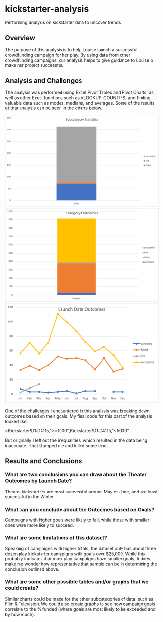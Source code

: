 # kickstarter-analysis
Performing analysis on kickstarter data to uncover trends

## **Overview**
The purpose of this analysis is to help Louise launch a successful crowdfunding campaign for her play. By using data from other crowdfunding campaigns, our analysis helps to give guidance to Louise o make her project successful.

## **Analysis and Challenges**
The analysis was performed using Excel Pivot Tables and Pivot Charts, as well as other Excel functions such as VLOOKUP, COUNTIFS, and finding valuable data such as modes, medians, and averages. Some of the results of that analysis can be seen in the charts below.

![SubcategoryStatistics](SubcategoryStatistics.png)
![CategoryOutcomes](CategoryOutcomes.png)
![LaunchDateOutcomes](LaunchDateOutcomes.png)

One of the challenges I encountered in this analysis was breaking down outcomes based on their goals. My final code for this part of the analysis looked like:
 
 =Kickstarter!D1:D4115,">=1000",Kickstarter!D1:D4115,"<5000"
 
But originally I left out the inequalities, which resulted in the data being inaccurate. That stumped me and killed some time.

## **Results and Conclusions**

### **What are two conclusions you can draw about the Theater Outcomes by Launch Date?**
Theater kickstarters are most successful around May or June, and are least successful in the Winter.

### **What can you conclude about the Outcomes based on Goals?**
Campaigns with higher goals were likely to fail, while those with smaller ones were more likely to succeed. 

### **What are some limitations of this dataset?**
Speaking of campaigns with higher totals, the dataset only has about three dozen play kickstarter camapigns with goals over $25,000. While this probab;y indicates that most play campaigns have smaller goals, it does make me wonder how representative that sample can be in determining the conclusion outlined above.

### **What are some other possible tables and/or graphs that we could create?**
Similar charts could be made for the other subcategories of data, such as Film & Television. We could also create graphs to see how campaign goals correlate to the % funded (where goals are most likely to be exceeded and by how much).
